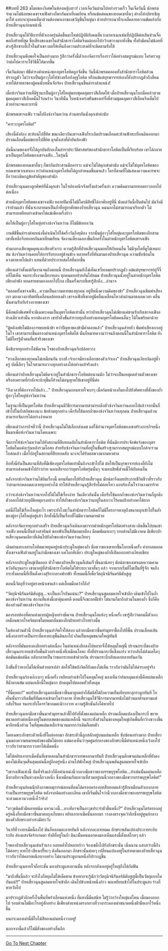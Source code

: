##บทที่ 263 ขโมยของวิเศษในห้องหญิงสาว!
เวลาเจ็ดวันผ่านไปอย่างรวดเร็ว ในเจ็ดวันนี้ นักพรตจำนวนไม่น้อยของเขาจงเฟิงต่างก็พากันมาเยี่ยมเยียน หรือแม้แต่คนของยอดเขาอื่นๆ ต่างก็ส่งบัตรเชิญมาให้ แทบจะทุกคนที่มาล้วนต้องพกเอาของขวัญชิ้นใหญ่มา ด้วยปรารถนาที่จะคลี่คลายความขัดแย้งกับป๋ายเสี่ยวฉุนก่อนหน้านี้

ป๋ายเสี่ยวฉุนใช้วิธีการที่ตัวเองครุ่นคิดขึ้นมาใหม่ปฏิบัติกับคนที่แวะมาหาเฉกเช่นที่ปฏิบัติต่อเสินซ่วนจื่อ พอถึงท้ายที่สุด ชื่อเสียงของเขาในสำนักธาราโลหิตจึงแผ่ออกไปกว้างขวางมากยิ่งขึ้น ทั้งยังมีคนไม่น้อยที่ต่างรู้สึกซาบซึ้งใจในตัวเขา เผยให้เห็นถึงความประสงค์ที่จะติดตามรับใช้

ป๋ายเสี่ยวฉุนพึงพอใจเป็นอย่างมาก รู้สึกว่าครั้งนี้ตัวเองจัดการเรื่องราวได้อย่างสมบูรณ์แบบ ใคร่ครวญว่าต่อไปควรจะใช้วิธีนี้ให้มากขึ้น

เจ็ดวันต่อมา พิธีดำรงตำแหน่งของบุตรโลหิตถูกจัดขึ้น วันนี้นักพรตตลอดทั้งสำนักธาราโลหิตล้วนปรากฏตัว ไม่ว่าจะเป็นผู้อาวุโสไท่ซ่างหรืออังคุฐโลหิต หรือแม้แต่บุรพาจารย์เองก็ยังปรากฏตัวถึงสี่คน ภายใต้สายตาของผู้คนนับหมื่นจับจ้อง ป๋ายเสี่ยวฉุนขึ้นดำรงตำแหน่ง!

เมื่อซ่งจวินหว่านที่มีฐานะเป็นผู้อาวุโสใหญ่มอบชุดคลุมยาวสีเลือดให้ เมื่อป๋ายเสี่ยวฉุนโบกมือแล้วสวมชุดคลุมยาวสีเลือดนั้นไว้บนร่าง วินาทีนั้น ใบหน้าเคร่งขรึมของเย่จั้งที่สวมชุดคลุมยาวสีเลือดจึงเต็มไปด้วยอำนาจและบารมี

นักพรตเขาจงเฟิง รวมไปถึงซ่งจวินหว่าน ล้วนพากันนั่งคุกเข่าคำนับ

“คารวะบุตรโลหิต!”

เสียงนี้ดังก้อง สะท้อนไปสี่ทิศ ขณะเดียวกันเขาจงเฟิงก็ระเบิดปราณเลือดสะท้านฟ้าสะเทือนดินออกมา ปราณเลือดนี้แผ่ขยายไปสี่ทิศ ดุจดั่งเสาที่ค้ำยันท้องฟ้า

บัดนี้นามของเย่จั้งได้ถูกบันทึกลงในตำราประวัติศาสตร์ของสำนักธาราโลหิตเป็นที่เรียบร้อย เขาได้กลายมาเป็นบุตรโลหิตของเขาจงเฟิง...ในรุ่นนี้

นักพรตของยอดเขาอื่นๆ ก็พากันประสานมือคารวะ แม้จะไม่ได้คุกเข่าคำนับ แม้จะไม่ใช่บุตรโลหิตของยอดเขาพวกเขาเอง ทว่าตำแหน่งบุตรโลหิตได้ถูกกำหนดขึ้นมาแล้ว ใครก็ตามที่ไม่แสดงความเคารพจะถือว่าละเมิดกฏข้อสำคัญของสำนัก

ป๋ายเสี่ยวฉุนมองลูกศิษย์ที่นั่งคุกเข่า ในใจปลงอนิจจังครั้งแล้วครั้งเล่า ความคิดมากมายทอดยาวออกไปต่อเนื่อง

ตำหนักบุตรโลหิตของเขาจงเฟิง หลายปีมานี้ไม่มีใครมีสิทธิ์ได้อาศัยอยู่ที่นี่ นับแต่วันนี้เป็นต้นไป มันจึงมีเจ้าบ้านแล้ว ที่นั่นจะกลายมาเป็นถ้ำที่อยู่อาศัยของป๋ายเสี่ยวฉุน คนนอกไม่สามารถมาเรียกตัว ไม่สามารถเหยียบย่างเข้ามาได้แม้เพียงครึ่งก้าว

ต่อให้เป็นผู้อาวุโสใหญ่อย่างซ่งจวินหว่าน ก็ไม่มีข้อยกเว้น

งานพิธีขึ้นดำรงตำแหน่งนี้ดำเนินไปได้ครึ่งวันถึงยุติลง จากนั้นผู้อาวุโสใหญ่และบุตรโลหิตของอีกสามเขาที่เหลือจึงทยอยกันมาเยี่ยมเยียน จัดงานเลี้ยงฉลองขึ้นอีกครั้งในตำหนักบุตรโลหิตเขาจงเฟิง

ท่ามกลางเสียงพูดคุยและเสียงหัวเราะ ความรู้สึกที่ป๋ายเสี่ยวฉุนมอบให้กับคนอื่น ไม่มีจุดใดที่ดูไม่เหมาะสม ซ่งจวินหว่านคอยให้การรับรองอยู่ด้านข้าง หลายครั้งที่หันมามองป๋ายเสี่ยวฉุน ความซับซ้อนในดวงตาหายไปแล้ว แทนที่ด้วยประกายสดใสที่มากขึ้น

เพียงแต่ว่าตั้งแต่เริ่มงานจนถึงตอนนี้ ป๋ายเสี่ยวฉุนยังไม่เห็นเซวี่ยเหมยปรากฏตัว แม้แต่บุรพาจารย์อู๋จี๋จื่อก็ไม่เห็น จนกระทั่งงานเลี้ยงจบลง ทุกคนแยกย้ายกันไปหมด ป๋ายเสี่ยวฉุนนั่งอยู่ในตำหนักบุตรโลหิตเพียงลำพัง ทอดสายตามองออกไปไกล เป็นครั้งแรกที่เขารู้สึกถึง...อำนาจ

“ตลอดทั้งเขาจงเฟิง...ความเป็นความตายของทุกคน อยู่ที่หนึ่งความคิดของข้า” ป๋ายเสี่ยวฉุนพึมพำเสียงเบา มองดวงอาทิตย์ที่เคลื่อนคล้อยลงต่ำ เขาจงเฟิงที่เขาอยู่มีคลื่นเคลื่อนไหวส่งผ่านมาตลอดเวลา คลื่นนั้นขานรับกับร่างกายของเขา

นี่คือพลังพิเศษที่จะมีเฉพาะคนเป็นบุตรโลหิตเท่านั้น ทว่าป๋ายเสี่ยวฉุนไม่เพียงแค่ขานรับกับเขาจงเฟิงอย่างเดียวเท่านั้น หากต้องการ เขายังถึงขั้นกำราบทุกสิ่งอย่างแทนบุตรโลหิตคนอื่นๆ ได้ในพริบตาด้วย

“ตู้หลิงเฟยไม่ต้องการพบหน้าข้า ทว่าปัญหาของข้ามีคำตอบแล้ว” ป๋ายเสี่ยวฉุนส่ายหัว พึมพำเสียงเบาอยู่ในใจ เขาสามารถขึ้นครองตำแหน่งบุตรโลหิตได้ นั่นก็หมายความว่าจนถึงตอนนี้ในสำนักธาราโลหิต ยังไม่มีใครรู้ตัวตนที่แท้จริงของเขา

นี่อธิบายทุกอย่างได้ชัดเจน ใจของป๋ายเสี่ยวฉุนจึงปล่อยวาง

“ทางเลือกของทุกคนไม่เหมือนกัน บางที เจ้าอาจมีทางเลือกของตัวเจ้าเอง” ป๋ายเสี่ยวฉุนเงียบงันอยู่ชั่วครู่ บัดนี้ลึกๆ ในใจสามารถวางทุกอย่างลงได้อย่างแท้จริงแล้ว

เพียงแต่ว่าป๋ายเสี่ยวฉุนไม่คิดจะอยู่ในสำนักธาราโลหิตต่อนานนัก ไม่ว่าจะเป็นเหตุผลส่วนตัวของเขาหรือสงครามที่กำลังจะปะทุขึ้นก็ล้วนไม่อนุญาตให้เขาอยู่ที่นี่ต่อ

“ถึงเวลาที่ต้องจากไปแล้ว...” ป๋ายเสี่ยวฉุนถอนหายใจเบาๆ เมื่อก้มหน้าลงก็มองไปยังทิศทางที่ตั้งของถ้ำผู้อาวุโสใหญ่ซ่งจวินหว่าน

ในฐานะที่เป็นบุตรโลหิต ป๋ายเสี่ยวฉุนมีวิธีการมากมายสามารถดึงตัวซ่งจวินหว่านออกไปแล้วจากนั้นก็เข้าไปในถ้ำสถิตของนาง ข้อห้ามทุกอย่าง เด็กรับใช้นอกถ้ำของซ่งจวินหว่านทุกคน ป๋ายเสี่ยวฉุนล้วนสามารถจัดการได้อย่างง่ายดาย

เพียงแต่ว่าภารกิจที่ว่านี้ ป๋ายเสี่ยวฉุนไม่ได้เลือกส่งเดช แต่ใช้อำนาจบุตรโลหิตของเขาสร้างภารกิจหนึ่งขึ้นมาเพื่อซ่งจวินหว่านโดยเฉพาะ

จัดการให้ซ่งจวินหว่านไปยังสถานที่สืบทอดลับในสำนักธาราโลหิต ที่นั่นมีการประจักษ์แจ้งของบุตรโลหิตในแต่ละรุ่นหลังรวมโอสถ สำหรับซ่งจวินหว่านที่อยู่ในขั้นสร้างฐานรากสมบูรณ์แบบใกล้จะรวมโอสถแล้ว เมื่อไปอยู่ในสถานที่สืบทอดลับ นางจะได้รับผลพวงมากมหาศาล

อีกทั้งนี่ยังเป็นสถานที่ลับที่มีเพียงบุตรโลหิตเท่านั้นถึงจะเข้าไปได้ ต่อให้เป็นบุรพาจารย์เองก็ยังไม่สามารถส่งคนเข้าไปก้าวก่าย นอกเสียจากว่าบุตรโลหิตรุ่นนั้นๆ จะมอบสิทธิ์ส่วนนี้ให้กับคนอื่น

หลังจากซ่งจวินหว่านได้ยินเรื่องนี้ ตอนที่มองไปยังป๋ายเสี่ยวฉุน นัยน์ตาจึงเผยประกายชีวิตชีวาที่ราวกับว่าสามารถหลอมละลายทุกอย่างได้ ทำให้ป๋ายเสี่ยวฉุนรู้สึกรับไม่ค่อยไหว แอบร้องในใจว่านางมารร้าย

กว่าจะส่งซ่งจวินหว่านจากไปได้ไม่ใช่เรื่องง่าย วันเดียวกันนั้น เด็กรับใช้นอกถ้ำของซ่งจวินหว่านก็ถูกดึงตัวออกไปด้วยอุบัติเหตุบางอย่าง ทำให้ถ้ำของซ่งจวินหว่านอยู่ในสภาวะไร้คนเฝ้าอย่างหาได้ยาก

แต่นี่ก็ไม่ใช่เรื่องใหญ่อะไร เพราะยังไงซะในสำนักธาราโลหิตก็ไม่มีใครอาจหาญถึงขนาดบุกเข้าไปในถ้ำของผู้อาวุโสใหญ่อยู่แล้ว อีกทั้งนี่ก็เป็นเรื่องที่ไม่มีความหมายด้วย

หลังจากจัดการทุกอย่างเสร็จ ป๋ายเสี่ยวฉุนจึงเดินลงมาจากตำหนักบุตรโลหิตอย่างสงบ เดินขึ้นไปบนเขาจงเฟิง ตอนนี้เป็นช่วงสายัณห์ ขอบฟ้าเป็นสีส้มอมเหลือง มีลมพัดมาเบาๆ รอบด้านไม่มีเงาคน มีเพียงป๋ายเสี่ยวฉุนคนเดียวที่เดินไปยังถ้ำของซ่งจวินหว่านเงียบๆ

เดินผ่านทะเลสาบโลหิตมาหยุดอยู่หน้าประตูใหญ่ของถ้ำ มือขวาของเขายกขึ้นโบกหนึ่งครั้ง ค่ายกลตลอดทั้งเขาจงเฟิงล้วนอยู่ในกำมือของเขา แค่โบกทีเดียว ประตูใหญ่ของถ้ำก็เปิดออกอย่างเงียบเชียบ

หลังจากประตูใหญ่เปิดออก หัวใจของป๋ายเสี่ยวฉุนก็เต้นเร็วขึ้นมาน้อยๆ นัยน์ตาของเขาเผยความคาดหวังอันรุนแรง เขามาอยู่ที่สำนักธาราโลหิตไม่ใช่ระยะเวลาสั้นๆ แล้ว จากแรกเริ่มที่ไม่เป็นที่รู้จัก จนถึงกระทั่งตอนนี้ที่เป็นดั่งดวงสุริยากลางฟากฟ้า ทั้งหมดนี้ก็เพื่อวัตถุนิจนิรันดร์มิดับสูญ

ตอนนี้วัตถุที่ว่าอยู่ตรงหน้าเขาแล้ว แค่เอื้อมมือคว้าก็ถึง!

“วัตถุนิจนิรันดร์มิดับสูญ...จะเป็นอะไรกันแน่นะ?” ป๋ายเสี่ยวฉุนสูดลมหายใจเข้าลึก เดินเข้าไปในถ้ำของซ่งจวินหว่าน สถานที่แห่งนี้เขาคุ้นเคยดี ตอนนี้จึงชะลอฝีเท้า ไม่นานก็มาถึงส่วนในของถ้ำ ซึ่งก็คือห้องส่วนตัวของซ่งจวินหว่าน

มองรอบห้องที่ตกแต่งแบบผู้หญิงอย่างชัดเจน ป๋ายเสี่ยวฉุนไอแห้งๆ หนึ่งครั้ง เขารู้สึกว่าตอนนี้ตัวเองเหมือนพวกโรคจิตมาขโมยดมกลิ่นของอีกฝ่ายอย่างไรอย่างนั้น

ในห้องส่วนตัวนี้ ป๋ายเสี่ยวฉุนทำจิตใจให้สงบ แล้วยกมือขวาขึ้นทำมุทราชี้ลงไปที่พื้น ปราณเลือดเส้นหนึ่งกลายร่างเป็นกระบี่แทงทะลุพื้นดินลงไป เกิดเป็นหลุมขนาดใหญ่ทันที

หลังจากที่มันแทงลงลึกอย่างต่อเนื่อง ในตำแหน่งลึกลงไปหลายจั้งใต้หลุมใหญ่นี้ ปราณกระบี่ของป๋ายเสี่ยวฉุนกระทบเข้ากับพื้นผิวอย่างหนึ่งที่เหมือนโลหะ ทั้งที่ปราณกระบี่แข็งแกร่ง ทว่ากลับไม่ส่งผลใดๆ ต่อมันแม้แต่นิด กลับกลายเป็นว่าพอกระทบเข้าด้วยกัน ปราณกระบี่กลับแตกทลายทันควัน

ถึงขั้นที่ว่าหากไม่ได้เห็นด้วยตาเปล่า ต่อให้ใช้พลังจิตก็ยังมองไม่เห็น ราวกับว่ามันไม่ได้ดำรงอยู่จริง

ป๋ายเสี่ยวฉุนร้องเอ๊ะเบาๆ หนึ่งครั้ง เหยียบย่างเข้าไปในหลุมใหญ่ มองเห็นว่าก้นหลุมแห่งนี้คือแผ่นเหล็กสีน้ำตาลเข้ม แผ่นเหล็กนี้ใหญ่มาก ปกคลุมไปตลอดทั่วทั้งหลุม

“ที่นี่แหละ!” พอป๋ายเสี่ยวฉุนยกมือขวาขึ้นมาลูบคลำก็สัมผัสได้ถึงความเย็นเยียบทะลุกระดูกทันที ไอเย็นนั้นราวกับเข็มที่ทิ่มแทงเข้ามาในร่างกาย ป๋ายเสี่ยวฉุนใช้วิธีการมากมายนับไม่ถ้วนมาต้านทานแต่กลับไร้ผล จนกระทั่งโคจรวิชาอมตะมิวางวาย ความรู้สึกนั้นถึงได้หายไป

ป๋ายเสี่ยวฉุนยกมือขวาขึ้นมาทำมุทราแล้วชี้ไปยังที่ตั้งของแผ่นเหล็ก ปราณเลือดแปลงเป็นกระบี่ ขยายขนาดอย่างต่อเนื่องอยู่ในขอบเขตของแผ่นเหล็กนี้ จนกระทั่งส่วนในของหลุมใหญ่เกิดพื้นที่กว้างขวางขึ้นมาอีกหนึ่งส่วน ในที่สุดแผ่นเหล็กจำนวนมากกว่าเดิมก็เผยตัว

โดยเฉพาะอักขระตัวหนึ่งที่โผล่ออกมา อักขระตัวนี้ถูกสลักอยู่บนแผ่นเหล็ก ซับซ้อนอย่างมาก ป๋ายเสี่ยวฉุนมองความหมายแฝงของมันไม่ออก แต่มองเห็นว่าจุดศูนย์กลางของอักขระนี้มีตำแหน่งหนึ่งเว้าลงไป ราวกับว่าสามารถวางยาได้เม็ดหนึ่ง

ไม่ได้หยิบเอายาเม็ดนั้นที่เขาหลอมในสำนักธาราเทพออกมาทันที ป๋ายเสี่ยวฉุนศึกษาแผ่นเหล็กที่ยังคงมองไม่เห็นจุดสิ้นสุดแผ่นนี้อยู่อีกครู่หนึ่ง ผ่านไปพักใหญ่ ป๋ายเสี่ยวฉุนพลันสูดลมหายใจเข้าลึก

“เขาจงเฟิงแห่งนี้ อันที่จริงแล้วก็คือตำแหน่งนิ้วกลางมือขวาของบรรพบุรุษโลหิต...ถ้าเช่นนั้นแผ่นเหล็กนี่บางทีอาจเป็นห่วงเหล็กวงหนึ่ง ซึ่งเหมือนกับแหวนที่สวมอยู่บนนิ้วกลางของมือขวาบรรพบุรุษโลหิต!”

ป๋ายเสี่ยวฉุนย้อนนึกถึงภาพเหตุการณ์ตอนที่ตนได้ครอบครองบทสืบทอดแล้วรู้สึกเหมือนตัวเองกลายร่างเป็นบรรพบุรุษโลหิต หลังจากคิดอย่างละเอียด เขาก็เริ่มมั่นใจว่านิ้วกลางมือขวาของบรรพบุรุษโลหิตจะสวมแหวนวงหนึ่งไว้จริง!

“อาวุธติดตัวมีหลายชนิด แหวนวงนี้...บางทีอาจเป็นอาวุธประจำตัวชิ้นหนึ่ง?” ป๋ายเสี่ยวฉุนไตร่ตรองอยู่ครู่หนึ่งก็ยกมือขวาขึ้นมาตบถุงเก็บของ หยิบเอายาเม็ดนั้นออกมา วางลงตรงจุดเว้าลึกซึ่งอยู่ศูนย์กลางของตัวอักขระอย่างระมัดระวัง

วินาทีที่วางยาเม็ดนี้ลงไป มันก็หลอมละลายทันที หลังจากละลายหมด อักขระพลันเปล่งประกายระยิบระยับ ส่องแสงจัดจ้าบาดตา ยังดีที่อยู่ในถ้ำ มิฉะนั้นคนนอกคงมองเห็นแสงนี้ตั้งแต่ไกลๆ แล้ว

ใจของป๋ายเสี่ยวฉุนเต้นรัวแรง ถอยหลังไปหลายก้าว จ้องเขม็งไปยังอักขระนั่น เนิ่นนาน แสงสว่างนี้ถึงได้ค่อยๆ หายไป เสียงเปรี๊ยะๆ ดังลั่นออกมา อักขระนั้นค่อยๆ เปลี่ยนแปลงอยู่ในสายตาของป๋ายเสี่ยวฉุน ราวกับว่าได้คลายผนึกบางอย่าง ไม่นานประตูบานหนึ่งก็ปรากฏขึ้น

ป๋ายเสี่ยวฉุนหายใจถี่กระชั้น มองประตูแสงบานนั้น หลังจากลังเลอยู่ครู่ใหญ่ถึงได้กัดฟัน

“มาถึงขั้นนี้แล้ว จะยังไงก็หยุดไม่ได้เด็ดขาด ข้าอยากจะรู้นักว่าวัตถุนิจนิรันดร์มิดับสูญนี้เป็นวัตถุแบบใดกันแน่!!” ป๋ายเสี่ยวฉุนสูดลมหายใจเข้าลึก เดินไปข้างหน้าหนึ่งก้าว พอเหยียบเข้าไปในประตูแสง ร่างก็หายวับไป

มาปรากฏตัวอีกครั้งในพื้นที่พร่าเลือนแห่งหนึ่ง ที่แห่งนี้มืดสนิท ไม่รู้ว่ากว้างใหญ่แค่ไหน เมื่อมองออกไป รอบด้านไม่มีอะไรอยู่สักอย่าง มีเพียงตำแหน่งตรงกลางที่วางกระดองเต่าขนาดหนึ่งฝ่ามือเอาไว้หนึ่งชิ้น

บนกระดองเต่านี้มีใบไม้สีทองแผ่นหนึ่งวางอยู่!

นอกจากนี้แล้วก็ไม่มีสิ่งของอย่างอื่นอีก

------


[Go To Next Chapter]( ./81.md)